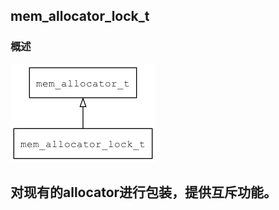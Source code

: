 ## mem\_allocator\_lock\_t
### 概述
![image](images/mem_allocator_lock_t_0.png)

对现有的allocator进行包装，提供互斥功能。
----------------------------------
